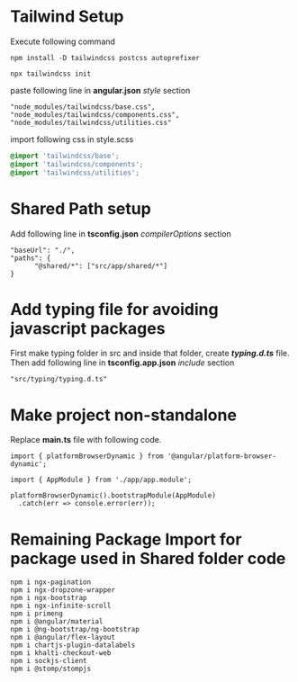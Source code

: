 # Tailwind Setup

Execute following command

```
npm install -D tailwindcss postcss autoprefixer
```

```
npx tailwindcss init
```

paste following line in **angular.json** _style_ section

```
"node_modules/tailwindcss/base.css",
"node_modules/tailwindcss/components.css",
"node_modules/tailwindcss/utilities.css"
```

import following css in style.scss

``` scss
@import 'tailwindcss/base';
@import 'tailwindcss/components';
@import 'tailwindcss/utilities';
```

# Shared Path setup

Add following line in **tsconfig.json** _compilerOptions_ section

```
"baseUrl": "./",
"paths": {
      "@shared/*": ["src/app/shared/*"]
}
```

# Add typing file for avoiding javascript packages

First make typing folder in src and inside that folder, create **_typing.d.ts_** file.
Then add following line in **tsconfig.app.json** _include_ section

```
"src/typing/typing.d.ts"
```

# Make project non-standalone

Replace **main.ts** file with following code.

```
import { platformBrowserDynamic } from '@angular/platform-browser-dynamic';

import { AppModule } from './app/app.module';

platformBrowserDynamic().bootstrapModule(AppModule)
  .catch(err => console.error(err));

```



# Remaining Package Import for package used in Shared folder code

```
npm i ngx-pagination
npm i ngx-dropzone-wrapper
npm i ngx-bootstrap
npm i ngx-infinite-scroll
npm i primeng
npm i @angular/material
npm i @ng-bootstrap/ng-bootstrap
npm i @angular/flex-layout
npm i chartjs-plugin-datalabels
npm i khalti-checkout-web
npm i sockjs-client
npm i @stomp/stompjs
```


